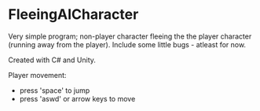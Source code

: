 # FleeingAICharacter

Very simple program; non-player character fleeing the the player character (running away from the player). Include some little bugs - atleast for now.

Created with C# and Unity.

Player movement:
- press 'space' to jump
- press 'aswd' or arrow keys to move

